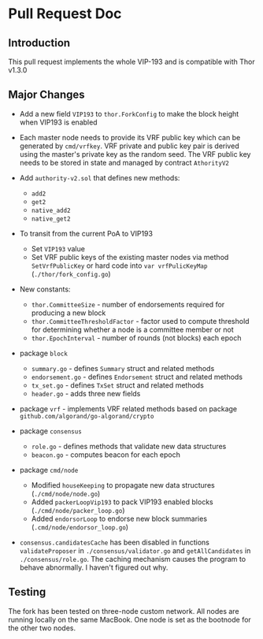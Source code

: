 # Pull Request Doc

## Introduction
This pull request implements the whole VIP-193 and is compatible with Thor v1.3.0

## Major Changes

* Add a new field `VIP193` to `thor.ForkConfig` to make the block height when VIP193 is enabled

* Each master node needs to provide its VRF public key which can be generated by `cmd/vrfkey`. VRF private and public key pair is derived using the master's private key as the random seed. The VRF public key needs to be stored in state and managed by contract `AthorityV2` 

* Add `authority-v2.sol` that defines new methods:
  * `add2`
  * `get2`
  * `native_add2`
  * `native_get2`

* To transit from the current PoA to VIP193
  * Set `VIP193` value
  * Set VRF public keys of the existing master nodes via method `SetVrfPublicKey` or hard code into `var vrfPulicKeyMap` (`./thor/fork_config.go`)

* New constants:
  * `thor.CommitteeSize` - number of endorsements required for producing a new block
  * `thor.CommitteeThresholdFactor` - factor used to compute threshold for determining whether a node is a committee member or not
  * `thor.EpochInterval` - number of rounds (not blocks) each epoch

* package `block`
  * `summary.go` - defines `Summary` struct and related methods
  * `endorsement.go` - defines `Endorsement` struct and related methods
  * `tx_set.go` - defines `TxSet` struct and related methods
  * `header.go` - adds three new fields

* package `vrf` - implements VRF related methods based on package `github.com/algorand/go-algorand/crypto`

* package `consensus`
  * `role.go` - defines methods that validate new data structures
  * `beacon.go` - computes beacon for each epoch

* package `cmd/node`
  * Modified `houseKeeping` to propagate new data structures (`./cmd/node/node.go`)
  * Added `packerLoopVip193` to pack VIP193 enabled blocks (`./cmd/node/packer_loop.go`)
  * Added `endorsorLoop` to endorse new block summaries (`.cmd/node/endorsor_loop.go`)

* `consensus.candidatesCache` has been disabled in functions `validateProposer` in `./consensus/validator.go` and `getAllCandidates` in `./consensus/role.go`. The caching mechanism causes the program to behave abnormally. I haven't figured out why.

## Testing
The fork has been tested on three-node custom network. All nodes are running locally on the same MacBook. One node is set as the bootnode for the other two nodes.